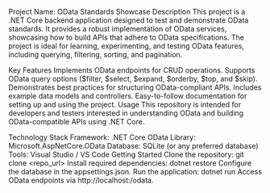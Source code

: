 Project Name: OData Standards Showcase
Description
This project is a .NET Core backend application designed to test and demonstrate OData standards. It provides a robust implementation of OData services, showcasing how to build APIs that adhere to OData specifications. The project is ideal for learning, experimenting, and testing OData features, including querying, filtering, sorting, and pagination.

Key Features
Implements OData endpoints for CRUD operations.
Supports OData query options ($filter, $select, $expand, $orderby, $top, and $skip).
Demonstrates best practices for structuring OData-compliant APIs.
Includes example data models and controllers.
Easy-to-follow documentation for setting up and using the project.
Usage
This repository is intended for developers and testers interested in understanding OData and building OData-compatible APIs using .NET Core.

Technology Stack
Framework: .NET Core
OData Library: Microsoft.AspNetCore.OData
Database: SQLite (or any preferred database)
Tools: Visual Studio / VS Code
Getting Started
Clone the repository: git clone <repo_url>
Install required dependencies: dotnet restore
Configure the database in the appsettings.json.
Run the application: dotnet run
Access OData endpoints via http://localhost:<port>/odata.
